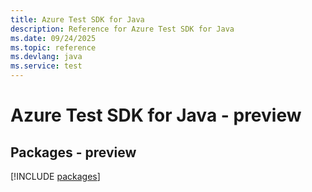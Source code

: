 ```yaml
---
title: Azure Test SDK for Java
description: Reference for Azure Test SDK for Java
ms.date: 09/24/2025
ms.topic: reference
ms.devlang: java
ms.service: test
---
```

# Azure Test SDK for Java - preview
## Packages - preview
[!INCLUDE [packages](test-index.md)]
